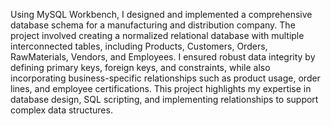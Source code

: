 Using MySQL Workbench, I designed and implemented a comprehensive database schema for a manufacturing and distribution company. The project involved creating a normalized relational database with multiple interconnected tables, including Products, Customers, Orders, RawMaterials, Vendors, and Employees. I ensured robust data integrity by defining primary keys, foreign keys, and constraints, while also incorporating business-specific relationships such as product usage, order lines, and employee certifications. This project highlights my expertise in database design, SQL scripting, and implementing relationships to support complex data structures.
